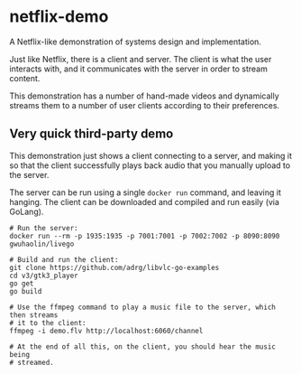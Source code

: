 # netflix-demo

A Netflix-like demonstration of systems design and implementation.

Just like Netflix, there is a client and server.  The client is what the user interacts with, and it communicates with the server in order to stream content.

This demonstration has a number of hand-made videos and dynamically streams them to a number of user clients according to their preferences.

## Very quick third-party demo

This demonstration just shows a client connecting to a server, and making it so that the client successfully plays back audio that you manually upload to the server.

The server can be run using a single `docker run` command, and leaving it hanging.  The client can be downloaded and compiled and run easily (via GoLang).

```
# Run the server:
docker run --rm -p 1935:1935 -p 7001:7001 -p 7002:7002 -p 8090:8090 gwuhaolin/livego

# Build and run the client:
git clone https://github.com/adrg/libvlc-go-examples
cd v3/gtk3_player
go get
go build

# Use the ffmpeg command to play a music file to the server, which then streams
# it to the client:
ffmpeg -i demo.flv http://localhost:6060/channel

# At the end of all this, on the client, you should hear the music being
# streamed.
```
